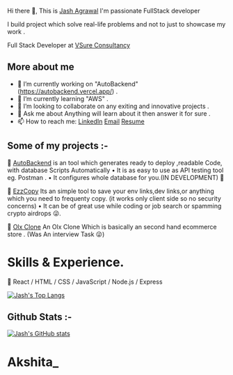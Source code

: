 Hi there 👋, 
This is [Jash Agrawal](https://jashagrawal.in/) 
I'm passionate FullStack developer

I build project which solve real-life problems and not to just to showcase my work .

Full Stack Developer at [VSure Consultancy](https://www.vsureconsultancy.com/)

## More about me

- 🔭 I’m currently working on "AutoBackend" (https://autobackend.vercel.app/) .
- 🌱 I’m currently learning "AWS" .
- 👯 I’m looking to collaborate on any exiting and innovative projects .
- 💬 Ask me about Anything will learn about it then answer it for sure .
- 📫 How to reach me:
[LinkedIn](https://www.linkedin.com/in/jash--agrawal/)  [Email](agrawaljash99@gmail.com) [Resume](https://jashagrawal.in/resume/)

## Some of my projects :-

🔗 [AutoBackend](https://autobackend.vercel.app/) is an tool which generates ready to deploy ,readable Code, with database Scripts Automatically
• It is as easy to use as API testing tool eg. Postman .
• It configures whole database for you.(IN DEVELOPMENT)
🔗 

🔗 [EzzCopy](https://ezzcopy.vercel.app/) Its an simple tool to save your env links,dev links,or anything which you need to frequenty copy.
(it works only client side so no security concerns)
• It can be of great use while coding or job search or spamming crypto airdrops 😜.


🔗 [Olx Clone](https://olx-clone-frontend-lake.vercel.app/)
An Olx Clone Which is basically an second hand ecommerce store . (Was An interview Task 😜)

# Skills & Experience.
📕 React / HTML / CSS / JavaScript / Node.js / Express


[![Jash's Top Langs](https://github-readme-stats.vercel.app/api/top-langs/?username=JashAgrawal)](https://github.com/JashAgrawal/github-readme-stats)


## Github Stats :-
[![Jash's GitHub stats](https://github-readme-stats.vercel.app/api?username=JashAgrawal)](https://github.com/JashAgrawal/github-readme-stats)
# Akshita_
